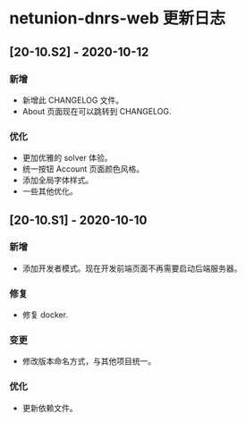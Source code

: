 # netunion-dnrs-web 更新日志

## [20-10.S2] - 2020-10-12

### 新增

- 新增此 CHANGELOG 文件。
- About 页面现在可以跳转到 CHANGELOG.

### 优化

- 更加优雅的 solver 体验。
- 统一按钮 Account 页面颜色风格。
- 添加全局字体样式。
- 一些其他优化。

## [20-10.S1] - 2020-10-10

### 新增

- 添加开发者模式。现在开发前端页面不再需要启动后端服务器。

### 修复

- 修复 docker.

### 变更

- 修改版本命名方式，与其他项目统一。

### 优化

- 更新依赖文件。
